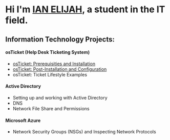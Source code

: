 <h1 style="font-size": 15px>Hi I'm <a href="https://www.linkedin.com/in/ian-elijah-galang" target="_blank">IAN ELIJAH</a>, a student in the IT field.</h1>

<h2>Information Technology Projects:</h2>

<h4>osTicket (Help Desk Ticketing System)</h4>
  <ul>
    <li><a href="https://github.com/IanElijahGalang/osticket-prereqs">osTicket: Prerequisities and Installation</a></li>
    <li><a href="https://github.com/IanElijahGalang/osticket-post-installation">osTicket: Post-Installation and Configuration</a></li>
    <li>osTicket: Ticket Lifestyle Examples</li>
  </ul>

  <h4>Active Directory</h4>
  <ul>
    <li>Setting up and working with Active Directory</li>
    <li>DNS</li>
    <li>Network File Share and Permissions</li>
  </ul>

  <h4>Microsoft Azure</h4>
  <ul>
    <li>Network Security Groups (NSGs) and Inspecting Network Protocols</li>
  </ul>
